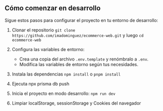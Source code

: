 ## Cómo comenzar en desarrollo

Sigue estos pasos para configurar el proyecto en tu entorno de desarrollo:

1. Clonar el repositorio `git clone https://github.com/imadominguez/ecommerce-web.git` y luego `cd ecommerce-web`

2. Configura las variables de entorno:

   - Crea una copia del archivo `.env.template` y renómbralo a `.env`.
   - Modifica las variables de entorno según tus necesidades.

3. Instala las dependencias `npm install` o `pnpm install`

4. Ejecuta npx prisma db push

5. Inicia el proyecto en modo desarrollo: `npm run dev`

6. Limpiar localStorage, sessionStorage y Cookies del navegador
